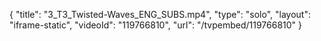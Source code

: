 {
    "title": "3_T3_Twisted-Waves_ENG_SUBS.mp4",
    "type": "solo",
    "layout": "iframe-static",
    "videoId": "119766810",
    "url": "\/tvpembed\/119766810"
}